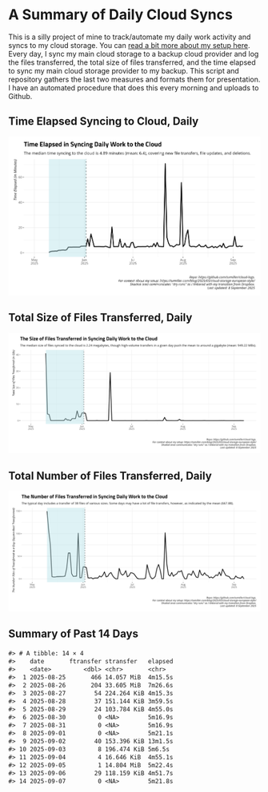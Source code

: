 # A Summary of Daily Cloud Syncs

This is a silly project of mine to track/automate my daily work activity
and syncs to my cloud storage. You can [read a bit more about my setup
here](https://svmiller.com/blog/2025/05/cloud-storage-european-style/).
Every day, I sync my main cloud storage to a backup cloud provider and
log the files transferred, the total size of files transferred, and the
time elapsed to sync my main cloud storage provider to my backup. This
script and repository gathers the last two measures and formats them for
presentation. I have an automated procedure that does this every morning
and uploads to Github.

## Time Elapsed Syncing to Cloud, Daily

![](time-elapsed.png)

## Total Size of Files Transferred, Daily

![](size-transferred.png)

## Total Number of Files Transferred, Daily

![](files-transferred.png)

## Summary of Past 14 Days

    #> # A tibble: 14 × 4
    #>    date       ftransfer stransfer   elapsed
    #>    <date>         <dbl> <chr>       <chr>  
    #>  1 2025-08-25       466 14.057 MiB  4m15.5s
    #>  2 2025-08-26       204 33.605 MiB  7m26.6s
    #>  3 2025-08-27        54 224.264 KiB 4m15.3s
    #>  4 2025-08-28        37 151.144 KiB 3m59.5s
    #>  5 2025-08-29        24 103.784 KiB 4m55.0s
    #>  6 2025-08-30         0 <NA>        5m16.9s
    #>  7 2025-08-31         0 <NA>        5m16.9s
    #>  8 2025-09-01         0 <NA>        5m21.1s
    #>  9 2025-09-02        40 153.396 KiB 13m1.5s
    #> 10 2025-09-03         8 196.474 KiB 5m6.5s 
    #> 11 2025-09-04         4 16.646 KiB  4m55.1s
    #> 12 2025-09-05         1 14.804 MiB  5m22.4s
    #> 13 2025-09-06        29 118.159 KiB 4m51.7s
    #> 14 2025-09-07         0 <NA>        5m21.8s

